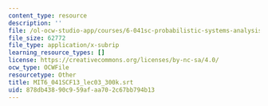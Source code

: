 ```yaml
---
content_type: resource
description: ''
file: /ol-ocw-studio-app/courses/6-041sc-probabilistic-systems-analysis-and-applied-probability-fall-2013/878db43890c959afaa702c67bb794b13_MIT6_041SCF13_lec03_300k.vtt
file_size: 62772
file_type: application/x-subrip
learning_resource_types: []
license: https://creativecommons.org/licenses/by-nc-sa/4.0/
ocw_type: OCWFile
resourcetype: Other
title: MIT6_041SCF13_lec03_300k.srt
uid: 878db438-90c9-59af-aa70-2c67bb794b13
---
```

